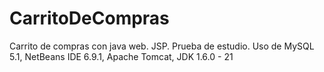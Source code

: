 CarritoDeCompras
================

Carrito de compras con java web. JSP. Prueba de estudio. Uso de MySQL 5.1, NetBeans IDE 6.9.1, Apache Tomcat, JDK 1.6.0 - 21